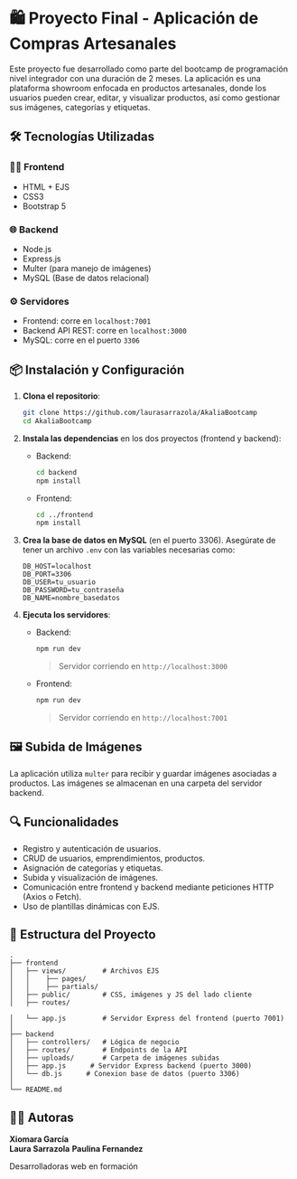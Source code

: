 # 🛍️ Proyecto Final - Aplicación de Compras Artesanales

Este proyecto fue desarrollado como parte del bootcamp de programación nivel integrador con una duración de 2 meses. La aplicación es una plataforma showroom enfocada en productos artesanales, donde los usuarios pueden crear, editar, y visualizar productos, así como gestionar sus imágenes, categorías y etiquetas.

## 🛠️ Tecnologías Utilizadas

### 🧑‍💻 Frontend
- HTML + EJS
- CSS3
- Bootstrap 5

### 🌐 Backend
- Node.js
- Express.js
- Multer (para manejo de imágenes)
- MySQL (Base de datos relacional)

### ⚙️ Servidores
- Frontend: corre en `localhost:7001`
- Backend API REST: corre en `localhost:3000`
- MySQL: corre en el puerto `3306`

## 📦 Instalación y Configuración

1. **Clona el repositorio**:
   ```bash
   git clone https://github.com/laurasarrazola/AkaliaBootcamp
   cd AkaliaBootcamp
   ```

2. **Instala las dependencias** en los dos proyectos (frontend y backend):

   - Backend:
     ```bash
     cd backend
     npm install
     ```

   - Frontend:
     ```bash
     cd ../frontend
     npm install
     ```

3. **Crea la base de datos en MySQL** (en el puerto 3306). Asegúrate de tener un archivo `.env` con las variables necesarias como:
   ```env
   DB_HOST=localhost
   DB_PORT=3306
   DB_USER=tu_usuario
   DB_PASSWORD=tu_contraseña
   DB_NAME=nombre_basedatos
   ```

4. **Ejecuta los servidores**:
   - Backend:
     ```bash
     npm run dev
     ```
     > Servidor corriendo en `http://localhost:3000`

   - Frontend:
     ```bash
     npm run dev
     ```
     > Servidor corriendo en `http://localhost:7001`

## 🖼️ Subida de Imágenes

La aplicación utiliza `multer` para recibir y guardar imágenes asociadas a productos. Las imágenes se almacenan en una carpeta del servidor backend.

## 🔍 Funcionalidades

- Registro y autenticación de usuarios.
- CRUD de usuarios, emprendimientos, productos.
- Asignación de categorías y etiquetas.
- Subida y visualización de imágenes.
- Comunicación entre frontend y backend mediante peticiones HTTP (Axios o Fetch).
- Uso de plantillas dinámicas con EJS.

## 📁 Estructura del Proyecto

```
.
├── frontend
│   ├── views/         # Archivos EJS
│   │    ├── pages/
│   │    ├── partials/
│   ├── public/        # CSS, imágenes y JS del lado cliente
│   ├── routes/

│   └── app.js         # Servidor Express del frontend (puerto 7001)
│
├── backend
│   ├── controllers/   # Lógica de negocio
│   ├── routes/        # Endpoints de la API
│   ├── uploads/       # Carpeta de imágenes subidas
│   ├── app.js      # Servidor Express backend (puerto 3000)
│   └── db.js      # Conexion base de datos (puerto 3306)
│
└── README.md
```

## 🙋‍♀️ Autoras

**Xiomara García**  
**Laura Sarrazola**
**Paulina Fernandez**

Desarrolladoras web en formación  
